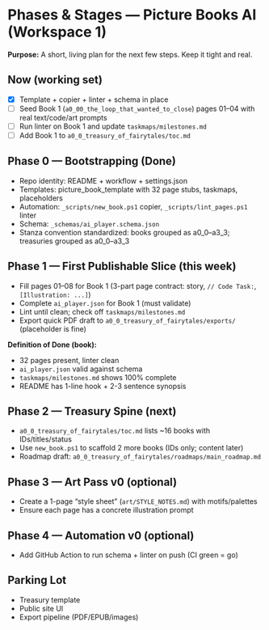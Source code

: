 # Phases & Stages — Picture Books AI (Workspace 1)

**Purpose:** A short, living plan for the next few steps. Keep it tight and real.

## Now (working set)
- [x] Template + copier + linter + schema in place
- [ ] Seed Book 1 (`a0_00_the_loop_that_wanted_to_close`) pages 01–04 with real text/code/art prompts
- [ ] Run linter on Book 1 and update `taskmaps/milestones.md`
- [ ] Add Book 1 to `a0_0_treasury_of_fairytales/toc.md`

## Phase 0 — Bootstrapping (Done)
- Repo identity: README + workflow + settings.json
- Templates: picture_book_template with 32 page stubs, taskmaps, placeholders
- Automation: `_scripts/new_book.ps1` copier, `_scripts/lint_pages.ps1` linter
- Schema: `_schemas/ai_player.schema.json`
- Stanza convention standardized: books grouped as a0_0–a3_3; treasuries grouped as a0_0–a3_3

## Phase 1 — First Publishable Slice (this week)
- Fill pages 01–08 for Book 1 (3-part page contract: story, `// Code Task:`, `[Illustration: ...]`)
- Complete `ai_player.json` for Book 1 (must validate)
- Lint until clean; check off `taskmaps/milestones.md`
- Export quick PDF draft to `a0_0_treasury_of_fairytales/exports/` (placeholder is fine)

**Definition of Done (book):**
- 32 pages present, linter clean
- `ai_player.json` valid against schema
- `taskmaps/milestones.md` shows 100% complete
- README has 1-line hook + 2-3 sentence synopsis

## Phase 2 — Treasury Spine (next)
- `a0_0_treasury_of_fairytales/toc.md` lists ~16 books with IDs/titles/status
- Use `new_book.ps1` to scaffold 2 more books (IDs only; content later)
- Roadmap draft: `a0_0_treasury_of_fairytales/roadmaps/main_roadmap.md`

## Phase 3 — Art Pass v0 (optional)
- Create a 1-page “style sheet” (`art/STYLE_NOTES.md`) with motifs/palettes
- Ensure each page has a concrete illustration prompt

## Phase 4 — Automation v0 (optional)
- Add GitHub Action to run schema + linter on push (CI green = go)

## Parking Lot
- Treasury template
- Public site UI
- Export pipeline (PDF/EPUB/images)
